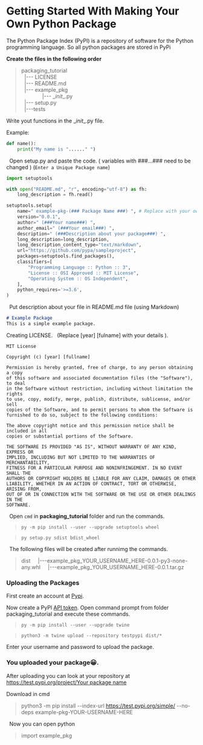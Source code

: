 # Getting Started With Making Your Own Python Package

The Python Package Index (PyPI) is a repository of software for the Python programming language.
So all python packages are stored in PyPi

__Create the files in the following order__
> packaging_tutorial <br/>
&nbsp; |--- LICENSE <br/>
&nbsp; |--- README.md <br/>
> &nbsp;     |--- example_pkg <br/>
> &nbsp; &nbsp; &nbsp; &nbsp; &nbsp;   &nbsp; &nbsp;       |---    \__init__.py <br/>
> &nbsp; |--- setup.py <br/>
> &nbsp; |---tests <br/>


Write yout functions in the \__init__.py file.

Example:
```python
def name():
    print("My name is "......" ")
```

&nbsp;
Open setup.py and paste the code. ( variables with ###...### need to be changed ) (`Enter a Unique Package name`)

```python
import setuptools

with open("README.md", "r", encoding="utf-8") as fh:
    long_description = fh.read()

setuptools.setup(
    name=" example-pkg-(### Package Name ###) ", # Replace with your own username
    version="0.0.1",
    author=" (###Your name###) ",
    author_email=" (###Your email###) ",
    description=" (###Description about your package###) ",
    long_description=long_description,
    long_description_content_type="text/markdown",
    url="https://github.com/pypa/sampleproject",
    packages=setuptools.find_packages(),
    classifiers=[
        "Programming Language :: Python :: 3",
        "License :: OSI Approved :: MIT License",
        "Operating System :: OS Independent",
    ],
    python_requires='>=3.6',
)
```
&nbsp;
Put description about your file in README.md file (using Markdown)

```markdown
# Example Package
This is a simple example package.
```

Creating LICENSE. &nbsp; (Replace [year] \[fulname] with your details ).

```text
MIT License

Copyright (c) [year] [fullname]

Permission is hereby granted, free of charge, to any person obtaining a copy
of this software and associated documentation files (the "Software"), to deal
in the Software without restriction, including without limitation the rights
to use, copy, modify, merge, publish, distribute, sublicense, and/or sell
copies of the Software, and to permit persons to whom the Software is
furnished to do so, subject to the following conditions:

The above copyright notice and this permission notice shall be included in all
copies or substantial portions of the Software.

THE SOFTWARE IS PROVIDED "AS IS", WITHOUT WARRANTY OF ANY KIND, EXPRESS OR
IMPLIED, INCLUDING BUT NOT LIMITED TO THE WARRANTIES OF MERCHANTABILITY,
FITNESS FOR A PARTICULAR PURPOSE AND NONINFRINGEMENT. IN NO EVENT SHALL THE
AUTHORS OR COPYRIGHT HOLDERS BE LIABLE FOR ANY CLAIM, DAMAGES OR OTHER
LIABILITY, WHETHER IN AN ACTION OF CONTRACT, TORT OR OTHERWISE, ARISING FROM,
OUT OF OR IN CONNECTION WITH THE SOFTWARE OR THE USE OR OTHER DEALINGS IN THE
SOFTWARE.
```
&nbsp;
Open `cmd` in __packaging_tutorial__ folder and run the commands.

>`py -m pip install --user --upgrade setuptools wheel`

>`py setup.py sdist bdist_wheel`


&nbsp;
The following files will be created after runnimg the commands.
>dist
> &nbsp;  &nbsp; |---example_pkg_YOUR_USERNAME_HERE-0.0.1-py3-none-any.whl
> &nbsp; &nbsp; |---example_pkg_YOUR_USERNAME_HERE-0.0.1.tar.gz


### Uploading the Packages 
First create an account at [Pypi](https://test.pypi.org/account/register/).

Now create a PyPl [API token](https://test.pypi.org/help/#apitoken).
Open command prompt from folder packaging_tutorial and execute these commands.
&nbsp;
>`py -m pip install --user --upgrade twine`

>`python3 -m twine upload --repository testpypi dist/*`

Enter your username and password to upload the package.


### You uploaded your package😀.

After uploading you can look at your repository at [https://test.pypi.org/project/Your package name](https://test.pypi.org/project/example-pkg-YOUR-USERNAME-HERE)

Download in cmd

>python3 -m pip install --index-url https://test.pypi.org/simple/ --no-deps example-pkg-YOUR-USERNAME-HERE

&nbsp;
Now you can open python
>import example_pkg

